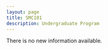 ```yaml
---
layout: page
title: SMC101
description: Undergraduate Program
---
```

There is no new information available.
